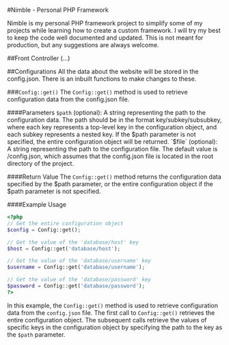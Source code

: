#Nimble - Personal PHP Framework

Nimble is my personal PHP framework project to simplify some of my projects while learning how to create a custom framework. I will try my best to keep the code well documented and updated. This is not meant for production, but any suggestions are always welcome.

##Front Controller
(...)

##Configurations
All the data about the website will be stored in the config.json. There is an inbuilt functions to make changes to these.

###`Config::get()`
The `Config::get()` method is used to retrieve configuration data from the config.json file.

####Parameters
`$path` (optional): A string representing the path to the configuration data. The path should be in the format key/subkey/subsubkey, where each key represents a top-level key in the configuration object, and each subkey represents a nested key. If the $path parameter is not specified, the entire configuration object will be returned.
`$file` (optional): A string representing the path to the configuration file. The default value is /config.json, which assumes that the config.json file is located in the root directory of the project.

####Return Value
The `Config::get()` method returns the configuration data specified by the $path parameter, or the entire configuration object if the $path parameter is not specified.

####Example Usage
```php
<?php
// Get the entire configuration object
$config = Config::get();

// Get the value of the 'database/host' key
$host = Config::get('database/host');

// Get the value of the 'database/username' key
$username = Config::get('database/username');

// Get the value of the 'database/password' key
$password = Config::get('database/password');
?>
```

In this example, the `Config::get()` method is used to retrieve configuration data from the `config.json` file. The first call to `Config::get()` retrieves the entire configuration object. The subsequent calls retrieve the values of specific keys in the configuration object by specifying the path to the key as the `$path` parameter.
